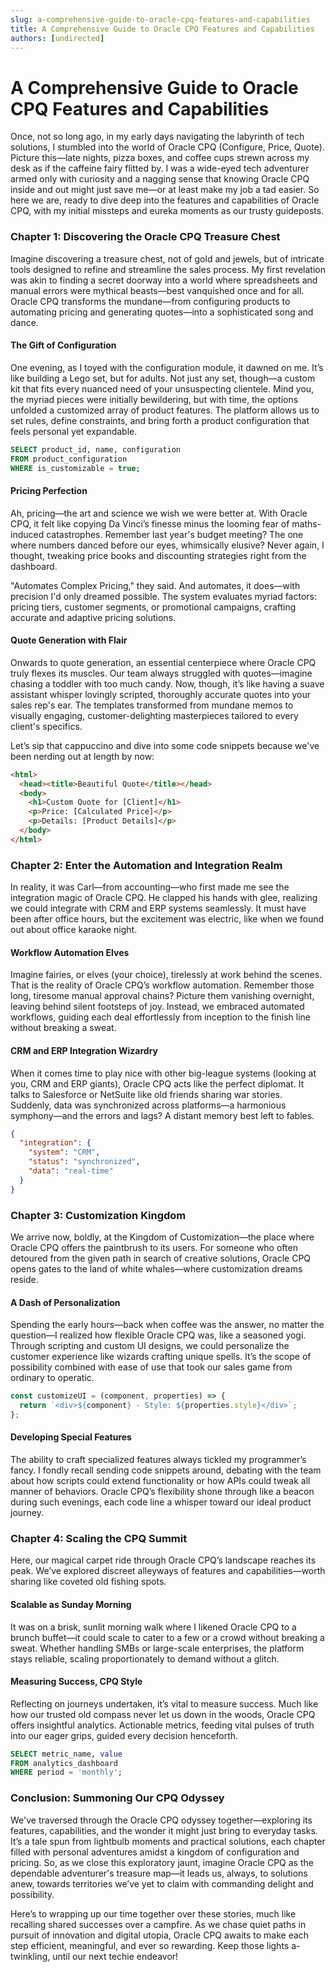 ```yaml
---
slug: a-comprehensive-guide-to-oracle-cpq-features-and-capabilities
title: A Comprehensive Guide to Oracle CPQ Features and Capabilities
authors: [undirected]
---
```



# A Comprehensive Guide to Oracle CPQ Features and Capabilities

Once, not so long ago, in my early days navigating the labyrinth of tech solutions, I stumbled into the world of Oracle CPQ (Configure, Price, Quote). Picture this—late nights, pizza boxes, and coffee cups strewn across my desk as if the caffeine fairy flitted by. I was a wide-eyed tech adventurer armed only with curiosity and a nagging sense that knowing Oracle CPQ inside and out might just save me—or at least make my job a tad easier. So here we are, ready to dive deep into the features and capabilities of Oracle CPQ, with my initial missteps and eureka moments as our trusty guideposts.

### Chapter 1: Discovering the Oracle CPQ Treasure Chest

Imagine discovering a treasure chest, not of gold and jewels, but of intricate tools designed to refine and streamline the sales process. My first revelation was akin to finding a secret doorway into a world where spreadsheets and manual errors were mythical beasts—best vanquished once and for all. Oracle CPQ transforms the mundane—from configuring products to automating pricing and generating quotes—into a sophisticated song and dance.

#### The Gift of Configuration

One evening, as I toyed with the configuration module, it dawned on me. It’s like building a Lego set, but for adults. Not just any set, though—a custom kit that fits every nuanced need of your unsuspecting clientele. Mind you, the myriad pieces were initially bewildering, but with time, the options unfolded a customized array of product features. The platform allows us to set rules, define constraints, and bring forth a product configuration that feels personal yet expandable.

```sql
SELECT product_id, name, configuration
FROM product_configuration
WHERE is_customizable = true;
```

#### Pricing Perfection

Ah, pricing—the art and science we wish we were better at. With Oracle CPQ, it felt like copying Da Vinci’s finesse minus the looming fear of maths-induced catastrophes. Remember last year's budget meeting? The one where numbers danced before our eyes, whimsically elusive? Never again, I thought, tweaking price books and discounting strategies right from the dashboard. 

"Automates Complex Pricing," they said. And automates, it does—with precision I'd only dreamed possible. The system evaluates myriad factors: pricing tiers, customer segments, or promotional campaigns, crafting accurate and adaptive pricing solutions.

#### Quote Generation with Flair

Onwards to quote generation, an essential centerpiece where Oracle CPQ truly flexes its muscles. Our team always struggled with quotes—imagine chasing a toddler with too much candy. Now, though, it’s like having a suave assistant whisper lovingly scripted, thoroughly accurate quotes into your sales rep's ear. The templates transformed from mundane memos to visually engaging, customer-delighting masterpieces tailored to every client's specifics. 

Let’s sip that cappuccino and dive into some code snippets because we've been nerding out at length by now:

```html
<html>
  <head><title>Beautiful Quote</title></head>
  <body>
    <h1>Custom Quote for [Client]</h1>
    <p>Price: [Calculated Price]</p>
    <p>Details: [Product Details]</p>
  </body>
</html>
```

### Chapter 2: Enter the Automation and Integration Realm

In reality, it was Carl—from accounting—who first made me see the integration magic of Oracle CPQ. He clapped his hands with glee, realizing we could integrate with CRM and ERP systems seamlessly. It must have been after office hours, but the excitement was electric, like when we found out about office karaoke night. 

#### Workflow Automation Elves

Imagine fairies, or elves (your choice), tirelessly at work behind the scenes. That is the reality of Oracle CPQ’s workflow automation. Remember those long, tiresome manual approval chains? Picture them vanishing overnight, leaving behind silent footsteps of joy. Instead, we embraced automated workflows, guiding each deal effortlessly from inception to the finish line without breaking a sweat.

#### CRM and ERP Integration Wizardry

When it comes time to play nice with other big-league systems (looking at you, CRM and ERP giants), Oracle CPQ acts like the perfect diplomat. It talks to Salesforce or NetSuite like old friends sharing war stories. Suddenly, data was synchronized across platforms—a harmonious symphony—and the errors and lags? A distant memory best left to fables. 

```json
{
  "integration": {
    "system": "CRM",
    "status": "synchronized",
    "data": "real-time"
  }
}
```

### Chapter 3: Customization Kingdom

We arrive now, boldly, at the Kingdom of Customization—the place where Oracle CPQ offers the paintbrush to its users. For someone who often detoured from the given path in search of creative solutions, Oracle CPQ opens gates to the land of white whales—where customization dreams reside.

#### A Dash of Personalization

Spending the early hours—back when coffee was the answer, no matter the question—I realized how flexible Oracle CPQ was, like a seasoned yogi. Through scripting and custom UI designs, we could personalize the customer experience like wizards crafting unique spells. It’s the scope of possibility combined with ease of use that took our sales game from ordinary to operatic.

```javascript
const customizeUI = (component, properties) => {
  return `<div>${component} - Style: ${properties.style}</div>`;
};
```

#### Developing Special Features

The ability to craft specialized features always tickled my programmer’s fancy. I fondly recall sending code snippets around, debating with the team about how scripts could extend functionality or how APIs could tweak all manner of behaviors. Oracle CPQ’s flexibility shone through like a beacon during such evenings, each code line a whisper toward our ideal product journey.

### Chapter 4: Scaling the CPQ Summit

Here, our magical carpet ride through Oracle CPQ’s landscape reaches its peak. We’ve explored discreet alleyways of features and capabilities—worth sharing like coveted old fishing spots. 

#### Scalable as Sunday Morning

It was on a brisk, sunlit morning walk where I likened Oracle CPQ to a brunch buffet—it could scale to cater to a few or a crowd without breaking a sweat. Whether handling SMBs or large-scale enterprises, the platform stays reliable, scaling proportionately to demand without a glitch.

#### Measuring Success, CPQ Style

Reflecting on journeys undertaken, it’s vital to measure success. Much like how our trusted old compass never let us down in the woods, Oracle CPQ offers insightful analytics. Actionable metrics, feeding vital pulses of truth into our eager grips, guided every decision henceforth.

```sql
SELECT metric_name, value
FROM analytics_dashboard
WHERE period = 'monthly';
```

### Conclusion: Summoning Our CPQ Odyssey

We've traversed through the Oracle CPQ odyssey together—exploring its features, capabilities, and the wonder it might just bring to everyday tasks. It’s a tale spun from lightbulb moments and practical solutions, each chapter filled with personal adventures amidst a kingdom of configuration and pricing. So, as we close this exploratory jaunt, imagine Oracle CPQ as the dependable adventurer's treasure map—it leads us, always, to solutions anew, towards territories we’ve yet to claim with commanding delight and possibility.

Here’s to wrapping up our time together over these stories, much like recalling shared successes over a campfire. As we chase quiet paths in pursuit of innovation and digital utopia, Oracle CPQ awaits to make each step efficient, meaningful, and ever so rewarding. Keep those lights a-twinkling, until our next techie endeavor!